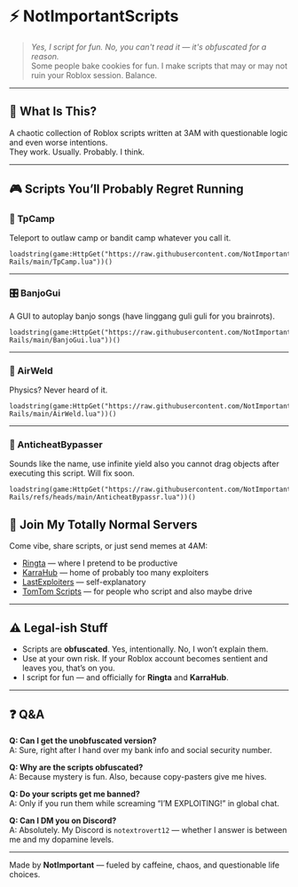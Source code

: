 # ⚡ NotImportantScripts

> *Yes, I script for fun. No, you can't read it — it's obfuscated for a reason.*  
> Some people bake cookies for fun. I make scripts that may or may not ruin your Roblox session. Balance.

---

## 🧪 What Is This?

A chaotic collection of Roblox scripts written at 3AM with questionable logic and even worse intentions.  
They work. Usually. Probably. I think.

---

## 🎮 Scripts You’ll Probably Regret Running

### 🧭 TpCamp  
Teleport to outlaw camp or bandit camp whatever you call it.  
```
loadstring(game:HttpGet("https://raw.githubusercontent.com/NotImportantScripts/Dead-Rails/main/TpCamp.lua"))()
```

---

### 🎛️ BanjoGui  
A GUI to autoplay banjo songs (have linggang guli guli for you brainrots).  
```
loadstring(game:HttpGet("https://raw.githubusercontent.com/NotImportantScripts/Dead-Rails/main/BanjoGui.lua"))()
```

---

### 🔩 AirWeld  
Physics? Never heard of it.  
```
loadstring(game:HttpGet("https://raw.githubusercontent.com/NotImportantScripts/Dead-Rails/main/AirWeld.lua"))()
```

---

### 🚫 AnticheatBypasser  
Sounds like the name, use infinite yield also you cannot drag objects after executing this script. Will fix soon.
```
loadstring(game:HttpGet("https://raw.githubusercontent.com/NotImportantScripts/Dead-Rails/refs/heads/main/AnticheatBypassr.lua"))()
```

## 🧠 Join My Totally Normal Servers

Come vibe, share scripts, or just send memes at 4AM:

- [Ringta](https://discord.gg/ringta) — where I pretend to be productive  
- [KarraHub](https://discord.gg/karrahub) — home of probably too many exploiters  
- [LastExploiters](https://discord.gg/PKBSxN7w) — self-explanatory  
- [TomTom Scripts](https://discord.gg/JPFS9zNG) — for people who script and also maybe drive  

---

## ⚠️ Legal-ish Stuff

- Scripts are **obfuscated**. Yes, intentionally. No, I won’t explain them.  
- Use at your own risk. If your Roblox account becomes sentient and leaves you, that’s on you.  
- I script for fun — and officially for **Ringta** and **KarraHub**.

---

## ❓ Q&A

**Q: Can I get the unobfuscated version?**  
A: Sure, right after I hand over my bank info and social security number.

**Q: Why are the scripts obfuscated?**  
A: Because mystery is fun. Also, because copy-pasters give me hives.

**Q: Do your scripts get me banned?**  
A: Only if you run them while screaming “I’M EXPLOITING!” in global chat.

**Q: Can I DM you on Discord?**  
A: Absolutely. My Discord is `notextrovert12` — whether I answer is between me and my dopamine levels.

---

Made by **NotImportant** — fueled by caffeine, chaos, and questionable life choices.
